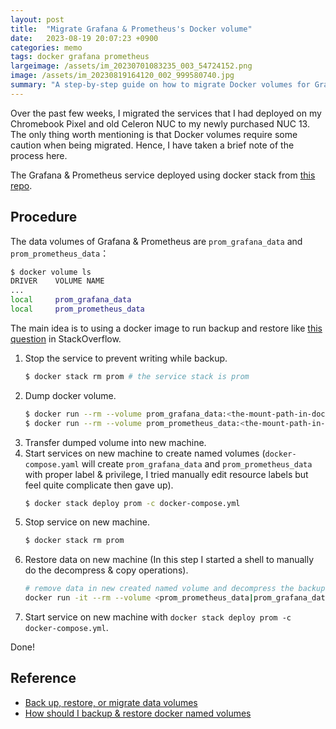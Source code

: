 ```yaml
---
layout: post
title:  "Migrate Grafana & Prometheus's Docker volume"
date:   2023-08-19 20:07:23 +0900
categories: memo
tags: docker grafana prometheus
largeimage: /assets/im_20230701083235_003_54724152.png
image: /assets/im_20230819164120_002_999580740.jpg
summary: "A step-by-step guide on how to migrate Docker volumes for Grafana and Prometheus services. The author outlines the process of dumping the existing Docker volumes, transferring the backup data to a new machine, and restoring the volumes to the new environment. This article provides a practical approach to ensuring data continuity when migrating Docker-based services to a new infrastructure."
---
```


Over the past few weeks, I migrated the services that I had deployed on my Chromebook Pixel and old Celeron NUC to my
newly purchased NUC 13. The only thing worth mentioning is that Docker volumes require some caution when being migrated.
Hence, I have taken a brief note of the process here.

The Grafana & Prometheus service deployed using docker stack from [this repo](https://github.com/vegasbrianc/prometheus.git).

## Procedure

The data volumes of Grafana & Prometheus are `prom_grafana_data` and `prom_prometheus_data`：

```bash
$ docker volume ls
DRIVER    VOLUME NAME
...
local     prom_grafana_data
local     prom_prometheus_data
```

The main idea is to using a docker image to run backup and restore like [this question](https://stackoverflow.com/questions/38298645/how-should-i-backup-restore-docker-named-volumes) in StackOverflow.

1. Stop the service to prevent writing while backup.
    ```bash
    $ docker stack rm prom # the service stack is prom
    ```
2. Dump docker volume.
    ```bash
    $ docker run --rm --volume prom_grafana_data:<the-mount-path-in-docker> --volume $(pwd):<the-backup-path-in-docker> ubuntu tar cvf <the-path-in-docker>/prom_grafana_data.tar <the-mount-path-in-docker>/prom_grafana_data --strip 1
    $ docker run --rm --volume prom_prometheus_data:<the-mount-path-in-docker> --volume $(pwd):<the-backup-path-in-docker> ubuntu tar cvf <the-path-in-docker>/prom_prometheus_data.tar <the-mount-path-in-docker>/prom_prometheus_data --strip 1
    ```
3. Transfer dumped volume into new machine.
4. Start services on new machine to create named volumes (`docker-compose.yaml` will create `prom_grafana_data` and `prom_prometheus_data` with proper label & privilege,
   I tried manually edit resource labels but feel quite complicate then gave up).
   ```bash
   $ docker stack deploy prom -c docker-compose.yml
   ```
5. Stop service on new machine.
   ```bash
   $ docker stack rm prom
   ```
6. Restore data on new machine (In this step I started a shell to manually do the decompress & copy operations).
   ```bash
   # remove data in new created named volume and decompress the backup data into the named volume
   docker run -it --rm --volume <prom_prometheus_data|prom_grafana_data>:/home/scarlet/<prom_prometheus_data|prom_grafana_data> --volume $(pwd):/home/scarlet/backup ubuntu /bin/bash
   ```
7. Start service on new machine with `docker stack deploy prom -c docker-compose.yml`.

Done!

## Reference

- [Back up, restore, or migrate data volumes](https://docs.docker.com/storage/volumes/#back-up-restore-or-migrate-data-volumes)
- [How should I backup & restore docker named volumes](https://stackoverflow.com/questions/38298645/how-should-i-backup-restore-docker-named-volumes)
